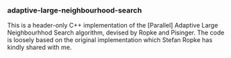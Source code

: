 ### adaptive-large-neighbourhood-search

This is a header-only C++ implementation of the [Parallel] Adaptive Large Neighbourhhod Search algorithm, devised by Ropke and Pisinger.
The code is loosely based on the original implementation which Stefan Ropke has kindly shared with me.
